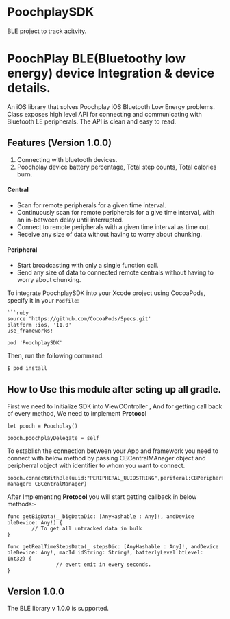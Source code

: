# PoochplaySDK
BLE project to track acitvity.
# PoochPlay BLE(Bluetoothy low energy) device Integration & device details.
An iOS library that solves Poochplay iOS Bluetooth Low Energy problems. 
Class exposes high level API for connecting and communicating with Bluetooth LE peripherals.
The API is clean and easy to read.

## Features (Version 1.0.0)

1. Connecting with bluetooth devices.
2. Poochplay device battery percentage, Total step counts, Total calories burn.

#### Central
- Scan for remote peripherals for a given time interval.
- Continuously scan for remote peripherals for a give time interval, with an in-between delay until interrupted.
- Connect to remote peripherals with a given time interval as time out.
- Receive any size of data without having to worry about chunking.

#### Peripheral
- Start broadcasting with only a single function call.
- Send any size of data to connected remote centrals without having to worry about chunking.


To integrate PoochplaySDK into your Xcode project using CocoaPods, specify it in your `Podfile`:
```
```ruby
source 'https://github.com/CocoaPods/Specs.git'
platform :ios, '11.0'
use_frameworks!

pod 'PoochplaySDK'
```

Then, run the following command:

```bash
$ pod install
```


## How to Use this module after seting up all gradle.

First we need to Initialize SDK into ViewCOntroller , And for getting call back of every method, We need to implement **Protocol**

    let pooch = Poochplay()
    
    pooch.poochplayDelegate = self
    
    
To establish the connection between your App and framework you need to connect with below method by passing CBCentralMAnager object and peripherral object with identifier to whom you want to connect.

    pooch.connectWithBle(uuid:"PERIPHERAL_UUIDSTRING",periferal:CBPeripheral, manager: CBCentralManager)

After Implementing  **Protocol** you will start getting callback in below methods:- 

    func getBigData(_ bigDataDic: [AnyHashable : Any]!, andDevice bleDevice: Any!) {
            // To get all untracked data in bulk
    }
    
    func getRealTimeStepsData(_ stepsDic: [AnyHashable : Any]!, andDevice bleDevice: Any!, macId idString: String!, batterlyLevel btLevel: Int32) {
                    // event emit in every seconds.
    }
    
## Version 1.0.0

The BLE library v 1.0.0 is supported.

